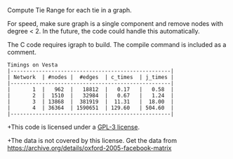 Compute Tie Range for each tie in a graph. 

For speed, make sure graph is a single component and remove nodes with degree < 2. 
In the future, the code could handle this automatically. 

The C code requires igraph to build. The compile command is included as a comment. 

    Timings on Vesta                                 
    |---------------------------------------------------|
    | Network  | #nodes |  #edges  | c_times  | j_times |
    |---------------------------------------------------|
    |       1  |   962  |   18812  |   0.17   |   0.58  |
    |       2  |  1510  |   32984  |   0.67   |   1.24  |
    |       3  | 13868  |  381919  |  11.31   |  18.00  |
    |       4  | 36364  | 1590651  | 129.60   | 504.60  |
    |---------------------------------------------------|
    
  
+This code is licensed under a [GPL-3 license](https://www.gnu.org/copyleft/gpl.html).

+The data is not covered by this license. Get the data from https://archive.org/details/oxford-2005-facebook-matrix
